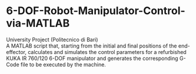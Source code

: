 # 6-DOF-Robot-Manipulator-Control-via-MATLAB
University Project (Politecnico di Bari)  
A MATLAB script that, starting from the initial and final positions of the end-effector, calculates and simulates the control parameters for a refurbished KUKA IR 760/120 6-DOF manipulator and generates the corresponding G-Code file to be executed by the machine.
